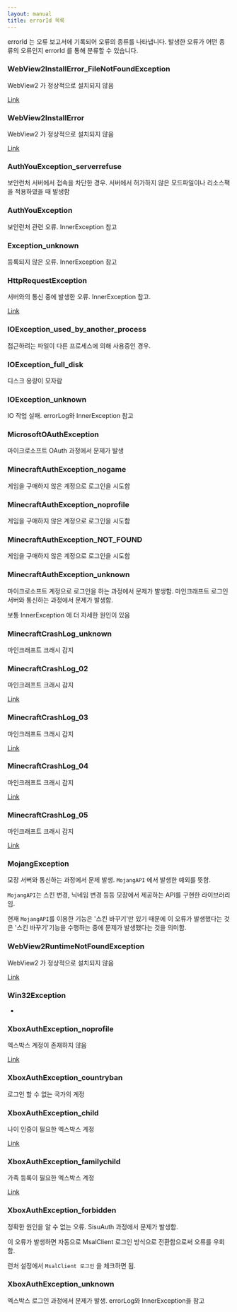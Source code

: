 ```yaml
---
layout: manual
title: errorId 목록
---
```


errorId 는 오류 보고서에 기록되어 오류의 종류를 나타냅니다. 발생한 오류가 어떤 종류의 오류인지 errorId 를 통해 분류할 수 있습니다. 

### WebView2InstallError_FileNotFoundException

WebView2 가 정상적으로 설치되지 않음

[Link](/error_posts/E_A_01)

### WebView2InstallError

WebView2 가 정상적으로 설치되지 않음

[Link](/error_posts/E_A_01)

### AuthYouException_serverrefuse

보안런처 서버에서 접속을 차단한 경우. 서버에서 허가하지 않은 모드파일이나 리소스팩을 적용하였을 때 발생함

### AuthYouException

보안런처 관련 오류. InnerException 참고

### Exception_unknown

등록되지 않은 오류. InnerException 참고

### HttpRequestException

서버와의 통신 중에 발생한 오류. InnerException 참고.

[Link](/manual_posts/known_issue_HttpRequestException)

### IOException_used_by_another_process

접근하려는 파일이 다른 프로세스에 의해 사용중인 경우.

### IOException_full_disk

디스크 용량이 모자람

### IOException_unknown

IO 작업 실패. errorLog와 InnerException 참고

### MicrosoftOAuthException

마이크로소프트 OAuth 과정에서 문제가 발생

### MinecraftAuthException_nogame

게임을 구매하지 않은 계정으로 로그인을 시도함

### MinecraftAuthException_noprofile

게임을 구매하지 않은 계정으로 로그인을 시도함

### MinecraftAuthException_NOT_FOUND

게임을 구매하지 않은 계정으로 로그인을 시도함

### MinecraftAuthException_unknown

마이크로소프트 계정으로 로그인을 하는 과정에서 문제가 발생함. 마인크래프트 로그인 서버와 통신하는 과정에서 문제가 발생함. 

보통 InnerException 에 더 자세한 원인이 있음

### MinecraftCrashLog_unknown

마인크래프트 크래시 감지

### MinecraftCrashLog_02

마인크래프트 크래시 감지

[Link](/error_posts/E_C_02)

### MinecraftCrashLog_03

마인크래프트 크래시 감지

[Link](/error_posts/E_C_03)

### MinecraftCrashLog_04

마인크래프트 크래시 감지

[Link](/error_posts/E_C_04)

### MinecraftCrashLog_05

마인크래프트 크래시 감지

[Link](/error_posts/E_C_05)

### MojangException

모장 서버와 통신하는 과정에서 문제 발생. `MojangAPI` 에서 발생한 예외를 뜻함.

`MojangAPI`는 스킨 변경, 닉네임 변경 등등 모장에서 제공하는 API를 구현한 라이브러리임.

현재 `MojangAPI`를 이용한 기능은 '스킨 바꾸기'만 있기 때문에 이 오류가 발생했다는 것은 '스킨 바꾸기'기능을 수행하는 중에 문제가 발생했다는 것을 의미함.

### WebView2RuntimeNotFoundException

WebView2 가 정상적으로 설치되지 않음

[Link](/error_posts/E_A_01)

### Win32Exception

-

### XboxAuthException_noprofile

엑스박스 계정이 존재하지 않음

[Link](/error_posts/E_B_03)

### XboxAuthException_countryban

로그인 할 수 없는 국가의 계정

### XboxAuthException_child

나이 인증이 필요한 엑스박스 계정

[Link](/error_posts/E_B_04)

### XboxAuthException_familychild

가족 등록이 필요한 엑스박스 계정

[Link](/error_posts/E_B_05)

### XboxAuthException_forbidden

정확한 원인을 알 수 없는 오류. SisuAuth 과정에서 문제가 발생함.

이 오류가 발생하면 자동으로 MsalClient 로그인 방식으로 전환함으로써 오류를 우회함. 

런처 설정에서 `MsalClient 로그인` 을 체크하면 됨.

### XboxAuthException_unknown

엑스박스 로그인 과정에서 문제가 발생. errorLog와 InnerException을 참고

